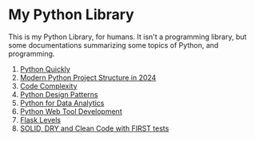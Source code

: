 # My Python Library

This is my Python Library, for humans. It isn't a programming library, but some documentations
summarizing some topics of Python, and programming.

1. [Python Quickly](./Python_Quickly.md)
2. [Modern Python Project Structure in 2024](./New_Python_Project.md)
3. [Code Complexity](./Code_Complexity.md)
4. [Python Design Patterns](./Python_Design_Patterns.md)
5. [Python for Data Analytics](./Python%20for%20Data%20Analytics.md)
6. [Python Web Tool Development](./Python_Web_Tool_Development.md)
7. [Flask Levels](./Flask_Levels.md)
8. [SOLID, DRY and Clean Code with FIRST tests](./Solid_Dry_n_Clean_w_First.md)
